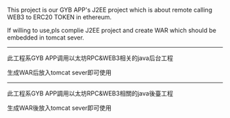 This project is our GYB APP's J2EE project which is about remote calling WEB3 to ERC20 TOKEN in ethereum.

If willing to use,pls complie J2EE project and create WAR which should be embedded in tomcat sever.

-------------------------------------------------------------------------------------------------------------------
此工程系GYB APP调用以太坊RPC&WEB3相关的java后台工程

生成WAR后放入tomcat sever即可使用

-------------------------------------------------------------------------------------------------------------------
此工程系GYB APP調用以太坊RPC&WEB3相關的java後臺工程

生成WAR後放入tomcat sever即可使用
